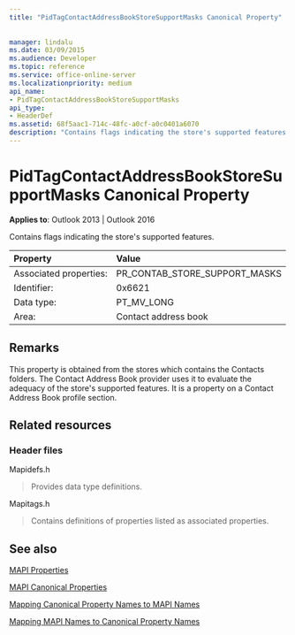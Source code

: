```yaml
---
title: "PidTagContactAddressBookStoreSupportMasks Canonical Property"
 
 
manager: lindalu
ms.date: 03/09/2015
ms.audience: Developer
ms.topic: reference
ms.service: office-online-server
ms.localizationpriority: medium
api_name:
- PidTagContactAddressBookStoreSupportMasks
api_type:
- HeaderDef
ms.assetid: 68f5aac1-714c-48fc-a0cf-a0c0401a6070
description: "Contains flags indicating the store's supported features. This property is obtained from the stores which contains the Contacts folders."
---
```


# PidTagContactAddressBookStoreSupportMasks Canonical Property

  
  
**Applies to**: Outlook 2013 | Outlook 2016 
  
Contains flags indicating the store's supported features.
  
|Property |Value |
|:-----|:-----|
|Associated properties:  <br/> |PR_CONTAB_STORE_SUPPORT_MASKS  <br/> |
|Identifier:  <br/> |0x6621  <br/> |
|Data type:  <br/> |PT_MV_LONG  <br/> |
|Area:  <br/> |Contact address book  <br/> |
   
## Remarks

This property is obtained from the stores which contains the Contacts folders. The Contact Address Book provider uses it to evaluate the adequacy of the store's supported features. It is a property on a Contact Address Book profile section. 
  
## Related resources

### Header files

Mapidefs.h
  
> Provides data type definitions.
    
Mapitags.h
  
> Contains definitions of properties listed as associated properties.
    
## See also



[MAPI Properties](mapi-properties.md)
  
[MAPI Canonical Properties](mapi-canonical-properties.md)
  
[Mapping Canonical Property Names to MAPI Names](mapping-canonical-property-names-to-mapi-names.md)
  
[Mapping MAPI Names to Canonical Property Names](mapping-mapi-names-to-canonical-property-names.md)

